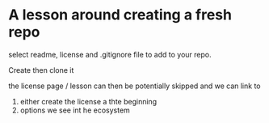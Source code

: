# A lesson around creating a fresh repo

select readme, license and .gitignore file to add to your repo.

Create
then clone it

the license page / lesson can then be potentially skipped and we can link to

1. either create the license a thte beginning
2. options we see int he ecosystem
